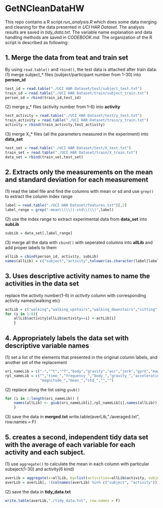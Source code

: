 # GetNCleanDataHW
This repo contains a R script *run_analysis.R* which does some data merging and cleaning for the data presented in *UCI HAR Dataset*. The analysis results are saved in *tidy_data.txt*. The variable name explanation and data handling methods are saved in *CODEBOOK.md*. 
The organization of the R script is described as following:
## 1. Merge the data from teat and train set
By using `read.table()` and `rbind()`, the test data is attached after train data: 
(1) merge subject_* files (subject/participant number from 1-30) into **person_id**
```r
test_id = read.table("./UCI HAR Dataset/test/subject_test.txt")
train_id = read.table("./UCI HAR Dataset/train/subject_train.txt")
person_id = rbind(train_id,test_id)
```
(2) merge y_* files (activity number from 1-6) into **activity**
```r
test_activity = read.table("./UCI HAR Dataset/test/y_test.txt")
train_activity = read.table("./UCI HAR Dataset/train/y_train.txt")
activity = rbind(train_activity,test_activity)
```
(3) merge X_* files (all the parameters measured in the experiment) into **data_set** 
```r
test_set = read.table("./UCI HAR Dataset/test/X_test.txt")
train_set = read.table("./UCI HAR Dataset/train/X_train.txt")
data_set = rbind(train_set,test_set)
```
## 2. Extracts only the measurements on the mean and standard deviation for each measurement
(1) read the label file and find the columns with mean or sd and use `grep()` to extract the column index range
```r
label = read.table("./UCI HAR Dataset/features.txt")[,2]
label_range = grep("-mean\\(\\)|-std\\(\\)",label)
```
(2) use the index range to extract experimental data from **data_set** into **subLib**
```r
subLib = data_set[,label_range]
```
(3) merge all the data with `cbind()` with seperated columns into **allLib** and add proper labels to them
```r
allLib = cbind(person_id, activity, subLib)
names(allLib) = c("subject","activity",tolower(as.character(label[label_range])))
```
## 3. Uses descriptive activity names to name the activities in the data set
replace the activity number(1-6) in *activity* column with corresponding activity names(walking etc)
```r
actLib = c("walking","walking_upstairs","walking_downstairs","sitting","standing","laying")
for (i in 1:6){
    allLib$activity[allLib$activity==i] <-actLib[i]
    }
```
## 4. Appropriately labels the data set with descriptive variable names 
(1) set a list of the elements that presented in the original column labels, and another set of the replacement
```r
ori_nameLib = c("-","^t","^f","body","gravity","acc","jerk","gyro","mag","mean","std","\\(|\\)","\\_$")
rpl_nameLib = c("","time_","frequency_","body_","gravity_","acceleration_","jerk_","gyroscope_",
                "magnitude_","mean_","std_","","")
```
(2) replace along the list using `gsub()`
```r
for (i in 1:length(ori_nameLib)) {
    names(allLib) <- gsub(ori_nameLib[i],rpl_nameLib[i],names(allLib))
    }
```
(3) save the data in **merged.txt**
write.table(averLib,"./averaged.txt", row.names = F)
## 5. creates a second, independent tidy data set with the average of each variable for each activity and each subject.
(1) use `aggregate()` to calculate the mean in each column with particular subeject(1-30) and activity(6 kind)
```r
averLib = aggregate(x=allLib, by=list(activities=allLib$activity, subjects=allLib$subject), FUN=mean)
averLib = averLib[, !(colnames(averLib) %in% c("subject", "activity"))]
```
(2) save the data in **tidy_data.txt**
```r
write.table(averLib,"./tidy_data.txt", row.names = F)
```
